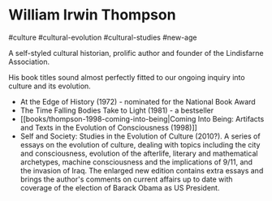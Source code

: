 # William Irwin Thompson

#culture #cultural-evolution #cultural-studies #new-age

A self-styled cultural historian, prolific author and founder of the Lindisfarne Association.

His book titles sound almost perfectly fitted to our ongoing inquiry into culture and its evolution.

* At the Edge of History (1972) - nominated for the National Book Award
* The Time Falling Bodies Take to Light (1981) - a bestseller
* [[books/thompson-1998-coming-into-being|Coming Into Being: Artifacts and Texts in the Evolution of Consciousness (1998)]]
* Self and Society: Studies in the Evolution of Culture (2010?). A series of essays on the evolution of culture, dealing with topics including the city and consciousness, evolution of the afterlife, literary and mathematical archetypes, machine consciousness and the implications of 9/11, and the invasion of Iraq. The enlarged new edition contains extra essays and brings the author's comments on current affairs up to date with coverage of the election of Barack Obama as US President.